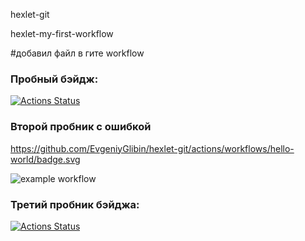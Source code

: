hexlet-git

hexlet-my-first-workflow 

#добавил файл в гите workflow

### Пробный бэйдж:
[![Actions Status](https://github.com/EvgeniyGlibin/hexlet-git/workflows/hello-world_1/badge.svg)](https://github.com/EvgeniyGlibin/hexlet-git/actions)


### Второй пробник с ошибкой
https://github.com/EvgeniyGlibin/hexlet-git/actions/workflows/hello-world/badge.svg

![example workflow](https://github.com/EvgeniyGlibin/hexlet-git/actions/workflows/hello-world/badge.svg)

### Третий пробник бэйджа:
[![Actions Status](https://github.com/EvgeniyGlibin/hexlet-git/workflows/hello-world/badge.svg)](https://github.com/EvgeniyGlibin/hexlet-git/actions)